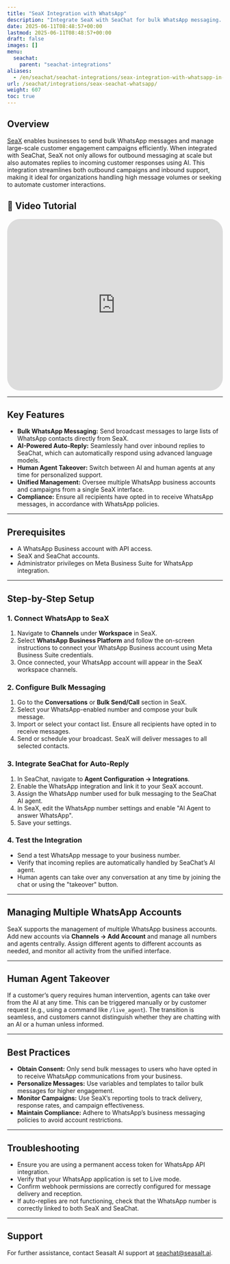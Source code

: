 ```yaml
---
title: "SeaX Integration with WhatsApp"
description: "Integrate SeaX with SeaChat for bulk WhatsApp messaging. Automate customer communications with AI."
date: 2025-06-11T08:48:57+00:00
lastmod: 2025-06-11T08:48:57+00:00
draft: false
images: []
menu:
  seachat:
    parent: "seachat-integrations"
aliases:
  - /en/seachat/seachat-integrations/seax-integration-with-whatsapp-in-seachat/
url: /seachat/integrations/seax-seachat-whatsapp/
weight: 607
toc: true
---
```


## Overview

[SeaX](https://seax.seasalt.ai) enables businesses to send bulk WhatsApp messages and manage large-scale customer engagement campaigns efficiently. When integrated with SeaChat, SeaX not only allows for outbound messaging at scale but also automates replies to incoming customer responses using AI. This integration streamlines both outbound campaigns and inbound support, making it ideal for organizations handling high message volumes or seeking to automate customer interactions.

## 🎥 Video Tutorial
  <iframe width="100%" height="400" src="https://www.youtube.com/embed/WUwn2QoeBGA?list=PL8K7_LTqly44LeOocjDOpXH0svonxa0T0" title="YouTube video player" frameborder="0" allow="accelerometer; autoplay; clipboard-write; encrypted-media; gyroscope; picture-in-picture" allowfullscreen style="border-radius: 30px;"></iframe>

---

## Key Features

- **Bulk WhatsApp Messaging:** Send broadcast messages to large lists of WhatsApp contacts directly from SeaX.
- **AI-Powered Auto-Reply:** Seamlessly hand over inbound replies to SeaChat, which can automatically respond using advanced language models.
- **Human Agent Takeover:** Switch between AI and human agents at any time for personalized support.
- **Unified Management:** Oversee multiple WhatsApp business accounts and campaigns from a single SeaX interface.
- **Compliance:** Ensure all recipients have opted in to receive WhatsApp messages, in accordance with WhatsApp policies.

---

## Prerequisites

- A WhatsApp Business account with API access.
- SeaX and SeaChat accounts.
- Administrator privileges on Meta Business Suite for WhatsApp integration.

---

## Step-by-Step Setup

### 1. Connect WhatsApp to SeaX

1. Navigate to **Channels** under **Workspace** in SeaX.
2. Select **WhatsApp Business Platform** and follow the on-screen instructions to connect your WhatsApp Business account using Meta Business Suite credentials.
3. Once connected, your WhatsApp account will appear in the SeaX workspace channels.

### 2. Configure Bulk Messaging

1. Go to the **Conversations** or **Bulk Send/Call** section in SeaX.
2. Select your WhatsApp-enabled number and compose your bulk message.
3. Import or select your contact list. Ensure all recipients have opted in to receive messages.
4. Send or schedule your broadcast. SeaX will deliver messages to all selected contacts.

### 3. Integrate SeaChat for Auto-Reply

1. In SeaChat, navigate to **Agent Configuration → Integrations**.
2. Enable the WhatsApp integration and link it to your SeaX account.
3. Assign the WhatsApp number used for bulk messaging to the SeaChat AI agent.
4. In SeaX, edit the WhatsApp number settings and enable "AI Agent to answer WhatsApp".
5. Save your settings.

### 4. Test the Integration

- Send a test WhatsApp message to your business number.
- Verify that incoming replies are automatically handled by SeaChat’s AI agent.
- Human agents can take over any conversation at any time by joining the chat or using the "takeover" button.

---

## Managing Multiple WhatsApp Accounts

SeaX supports the management of multiple WhatsApp business accounts. Add new accounts via **Channels → Add Account** and manage all numbers and agents centrally. Assign different agents to different accounts as needed, and monitor all activity from the unified interface.

---

## Human Agent Takeover

If a customer’s query requires human intervention, agents can take over from the AI at any time. This can be triggered manually or by customer request (e.g., using a command like `/live_agent`). The transition is seamless, and customers cannot distinguish whether they are chatting with an AI or a human unless informed.

---

## Best Practices

- **Obtain Consent:** Only send bulk messages to users who have opted in to receive WhatsApp communications from your business.
- **Personalize Messages:** Use variables and templates to tailor bulk messages for higher engagement.
- **Monitor Campaigns:** Use SeaX’s reporting tools to track delivery, response rates, and campaign effectiveness.
- **Maintain Compliance:** Adhere to WhatsApp’s business messaging policies to avoid account restrictions.

---

## Troubleshooting

- Ensure you are using a permanent access token for WhatsApp API integration.
- Verify that your WhatsApp application is set to Live mode.
- Confirm webhook permissions are correctly configured for message delivery and reception.
- If auto-replies are not functioning, check that the WhatsApp number is correctly linked to both SeaX and SeaChat.

---

## Support

For further assistance, contact Seasalt AI support at seachat@seasalt.ai.